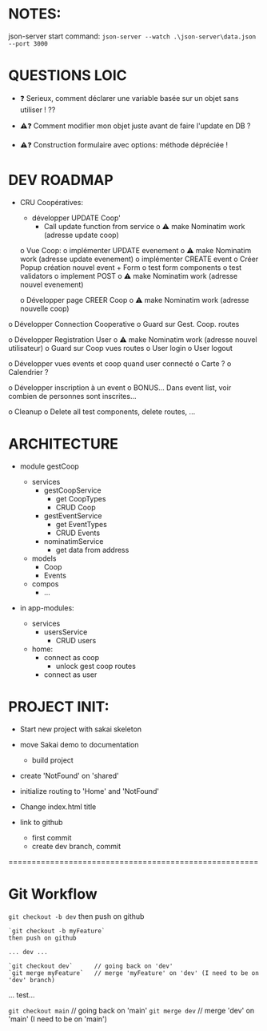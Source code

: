 # NOTES:
json-server start command:
`json-server --watch .\json-server\data.json --port 3000`


# QUESTIONS LOIC
- ❓ Serieux, comment déclarer une variable basée sur un objet sans utiliser ! ??

- ⚠️❓ Comment modifier mon objet juste avant de faire l'update en DB ?
- ⚠️❓ Construction formulaire avec options: méthode dépréciée !


# DEV ROADMAP
- CRU Coopératives:
	- développer UPDATE Coop'
		- Call update function from service
			o ⚠️ make Nominatim work  (adresse update coop)

	o Vue Coop:
		o implémenter UPDATE evenement
			o ⚠️ make Nominatim work (adresse update evenement)
		o implémenter CREATE event
			o Créer Popup création nouvel event + Form
				o test form components
				o test validators
			o implement POST
				o ⚠️ make Nominatim work (adresse nouvel evenement)

	o Développer page CREER Coop
		o ⚠️ make Nominatim work  (adresse nouvelle coop)

o Développer Connection Cooperative
	o Guard sur Gest. Coop. routes

o Développer Registration User
	o ⚠️ make Nominatim work (adresse nouvel utilisateur)
	o Guard sur Coop vues routes
	o User login
	o User logout

o Développer vues events et coop quand user connecté
	o Carte ?
	o Calendrier ?

o Développer inscription à un event
	o BONUS... Dans event list, voir combien de personnes sont inscrites...

o Cleanup
	o Delete all test components, delete routes, ...


# ARCHITECTURE
- module gestCoop
	- services
		- gestCoopService
			- get CoopTypes
			- CRUD Coop
		- gestEventService
			- get EventTypes
			- CRUD Events
		- nominatimService
			- get data from address
	- models
		- Coop
		- Events
	- compos
		- ...

- in app-modules:
	- services
		- usersService
			- CRUD users
	- home: 
		- connect as coop
			- unlock gest coop routes
		- connect as user


# PROJECT INIT: 
- Start new project with sakai skeleton
- move Sakai demo to documentation
	- build project
- create 'NotFound' on 'shared'
- initialize routing to 'Home' and 'NotFound'

- Change index.html title

- link to github
	- first commit
	- create dev branch, commit

======================================================

# Git Workflow
`git checkout -b dev`
then push on github

	`git checkout -b myFeature`
	then push on github

	... dev ...

	`git checkout dev`		// going back on 'dev'
	`git merge myFeature` 	// merge 'myFeature' on 'dev' (I need to be on 'dev' branch)

... test...

`git checkout main` 		// going back on 'main'
`git merge dev` 			// merge 'dev' on 'main' (I need to be on 'main')
